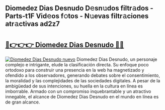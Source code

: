 ## Diomedez Dias Desnudo D𝚎sn𝚞dos filtr𝚊dos - Parts-t1F Vid𝚎os f𝚘tos - N𝚞evas filtr𝚊ciones atr𝚊ctivas ad2z7

# <h2><a href="http://mb5gzi.tromn.icu/?c=Diomedez+Dias+Desnudo">🔗👉👉👉 Diomedez Dias Desnudo 🔗🔗</a></h2>

[![Diomedez Dias Desnudo nuevo](https://i.imgur.com/pEAQMta.gif)](http://mb5gzi.tromn.icu/?c=Diomedez+Dias+Desnudo)
Diomedez Dias Desnudo, un personaje complejo e intrigante, elude la clasificación directa. Su enfoque poco ortodoxo para construir una presencia en la web ha magnetizado y ofendido a los observadores, generando debates sobre el consentimiento, la moralidad y las complejidades de las sociedades digitales. A pesar de la ambigüedad de sus intenciones, su huella en la cultura en línea es imborrable. Armado con un compromiso inquebrantable y un atractivo innegable, el alcance de Diomedez Dias Desnudo en el mundo en línea es de gran alcance.
